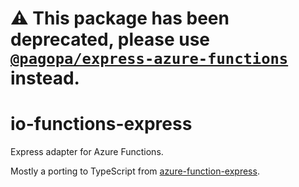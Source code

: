 # ⚠️ This package has been deprecated, please use [`@pagopa/express-azure-functions`](https://www.npmjs.com/package/@pagopa/express-azure-functions) instead.
# io-functions-express

Express adapter for Azure Functions.

Mostly a porting to TypeScript from [azure-function-express](https://github.com/yvele/azure-function-express).
